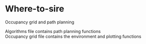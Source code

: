 # Where-to-sire
Occupancy grid and path planning

Algorithms file contains path planning functions\
Occupancy grid file contains the environment and plotting functions
